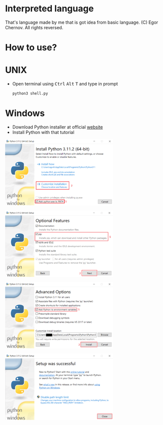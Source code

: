 # Interpreted language
That's language made by me that is got idea from basic language.
(C) Egor Chernov. All rights reversed.
# How to use?
# UNIX
- Open terminal using <kbd>Ctrl</kbd> <kbd>Alt</kbd> <kbd>T</kbd> and type in prompt
    ```sh
    python3 shell.py
    ```
# Windows
- Download Python installer at official [website](https://python.org/)
- Install Python with that tutorial

[<img width="350" alt="github_tutorial_windows.png" src="con/img/github_tutorial_windows.png">](con/img/github_tutorial_windows.png)

[<img width="350" alt="github_tutorial_windows2.png" src="con/img/github_tutorial_windows2.png">](con/img/github_tutorial_windows2.png)

[<img width="350" alt="github_tutorial_windows3.png" src="con/img/github_tutorial_windows3.png">](con/img/github_tutorial_windows3.png)

[<img width="350" alt="github_tutorial_windows4.png" src="con/img/github_tutorial_windows4.png">](con/img/github_tutorial_windows4.png)
